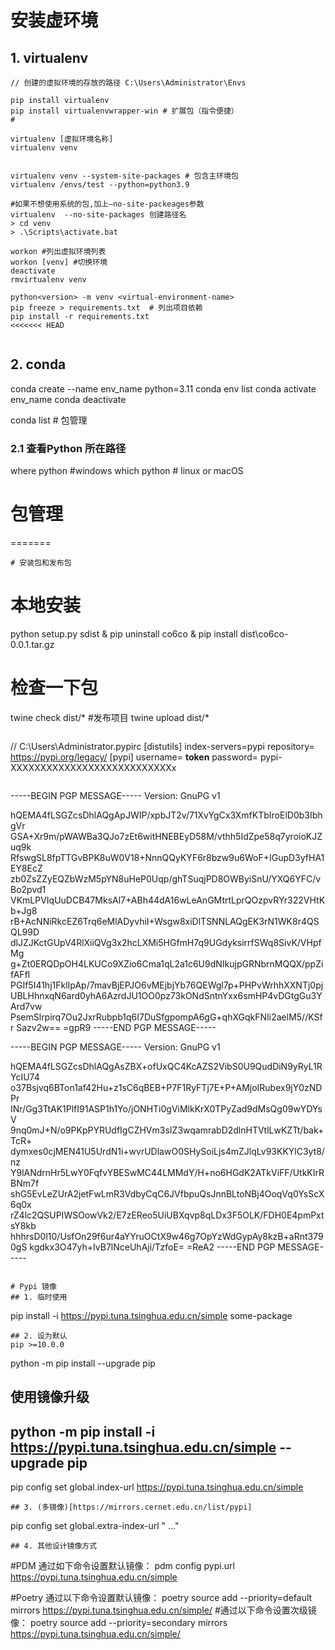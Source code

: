# 安装虚环境
## 1. virtualenv
```
// 创建的虚拟环境的存放的路径 C:\Users\Administrator\Envs

pip install virtualenv
pip install virtualenvwrapper-win # 扩展包（指令便捷）
#
 
virtualenv [虚拟环境名称] 
virtualenv venv


virtualenv venv --system-site-packages # 包含主环境包
virtualenv /envs/test --python=python3.9

#如果不想使用系统的包,加上–no-site-packeages参数
virtualenv  --no-site-packages 创建路径名
> cd venv
> .\Scripts\activate.bat

workon #列出虚拟环境列表
workon [venv] #切换环境
deactivate
rmvirtualenv venv
 
python<version> -m venv <virtual-environment-name>
pip freeze > requirements.txt  # 列出项目依赖 
pip install -r requirements.txt
<<<<<<< HEAD


```
## 2. conda
conda create --name env_name python=3.11
conda env list
conda activate env_name
conda deactivate

conda list # 包管理
### 2.1 查看Python 所在路径
where python #windows
which python # linux or macOS



# 包管理
=======
```
# 安装包和发布包
```
# 本地安装
python setup.py sdist & pip uninstall co6co & pip install dist\co6co-0.0.1.tar.gz
# 检查一下包
twine check dist/*
#发布项目 
twine upload dist/*
```

```
// C:\Users\Administrator\.pypirc
[distutils]
index-servers=pypi
repository= https://pypi.org/legacy/
[pypi]
username= __token__
password= pypi-XXXXXXXXXXXXXXXXXXXXXXXXXXXx
```
```
-----BEGIN PGP MESSAGE-----
Version: GnuPG v1

hQEMA4fLSGZcsDhlAQgApJWIP/xpbJT2v/71XvYgCx3XmfKTbIroElD0b3IbhgVr
GSA+Xr9m/pWAWBa3QJo7zEt6witHNEBEyD58M/vthh5IdZpe58q7yroioKJZuq9k
RfswgSL8fpTTGvBPK8uW0V18+NnnQQyKYF6r8bzw9u6WoF+IGupD3yfHA1EY8EcZ
zb0ZsZZyEQZbWzM5pYN8uHeP0Uqp/ghTSuqjPD8OWByiSnU/YXQ6YFC/vBo2pvd1
VKmLPVIqUuDCB47MksAl7+ABh44dA16wLeAnGMtrtLprQOzpvRYr322VHtKb+Jg8
rB+AcNNiRkcEZ6Trq6eMlADyvhiI+Wsgw8xiDlTSNNLAQgEK3rN1WK8r4QSQL99D
dlJZJKctGUpV4RlXiiQVg3x2hcLXMi5HGfmH7q9UGdyksirrfSWq8SivK/VHpfMg
g+Zt0ERQDpOH4LKUCo9XZio6Cma1qL2a1c6U9dNIkujpGRNbrnMQQX/ppZifAFfl
PGIf5I41hj1FklIpAp/7mavBjEPJO6vMEjbjYb76QEWgl7p+PHPvWrhhXXNTj0pj
UBLHhnxqN6ard0yhA6AzrdJU1OO0pz73kONdSntnYxx6smHP4vDGtgGu3YArd7vw
PsemSlrpirq7Ou2JxrRubpb1q6I7DuSfgpompA6gG+qhXGqkFNIi2aelM5//KSfr
Sazv2w==
=gpR9
-----END PGP MESSAGE-----


-----BEGIN PGP MESSAGE-----
Version: GnuPG v1

hQEMA4fLSGZcsDhlAQgAsZBX+ofUxQC4KcAZS2VibS0U9QudDiN9yRyL1RYcIU74
o37Bsjvq6BTon1af42Hu+z1sC6qBEB+P7F1RyFTj7E+P+AMjoIRubex9jY0zNDPr
INr/Gg3TtAK1PlfI91ASP1h1Yo/jONHTi0gViMlkKrX0TPyZad9dMsQg09wYDYsV
9nq0mJ+N/o9PKpPYRUdfIgCZHVm3sIZ3wqamrabD2dlnHTVtlLwKZTt/bak+TcR+
dymxes0cjMEN41U5UrdN1i+wvrUDlawO0SHySoiLjs4mZJlqLv93KKYlC3yt8/nz
Y9lANdrnHr5LwY0FqfvYBESwMC44LMMdY/H+no6HGdK2ATkViFF/UtkKIrRBNm7f
shG5EvLeZUrA2jetFwLmR3VdbyCqC6JVfbpuQsJnnBLtoNBj4OoqVq0YsScX6q0x
rZ4lc2QSUPIWSOowVk2/E7zEReo5UiUBXqvp8qLDx3F5OLK/FDH0E4pmPxtsY8kb
hhhrsD0l10/UsfOn29f6ur4aYYruOCtX9w46g7OpYzWdGypAy8kzB+aRnt3790gS
kgdkx3O47yh+IvB7lNceUhAji/TzfoE=
=ReA2
-----END PGP MESSAGE-----




```

# Pypi 镜像
## 1. 临时使用
```
pip install -i https://pypi.tuna.tsinghua.edu.cn/simple some-package
```
## 2. 设为默认
pip >=10.0.0
```
python -m pip install --upgrade pip
## 使用镜像升级
## python -m pip install -i https://pypi.tuna.tsinghua.edu.cn/simple --upgrade pip
pip config set global.index-url https://pypi.tuna.tsinghua.edu.cn/simple
```
## 3. (多镜像)[https://mirrors.cernet.edu.cn/list/pypi]
```
pip config set global.extra-index-url "<url1> <url2>..."
```
## 4. 其他设计镜像方式
```
#PDM 通过如下命令设置默认镜像： 
pdm config pypi.url https://pypi.tuna.tsinghua.edu.cn/simple

#Poetry 通过以下命令设置默认镜像：
poetry source add --priority=default mirrors https://pypi.tuna.tsinghua.edu.cn/simple/
#通过以下命令设置次级镜像：
poetry source add --priority=secondary mirrors https://pypi.tuna.tsinghua.edu.cn/simple/ 
```